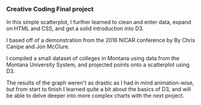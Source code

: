 
### Creative Coding Final project

In this simple scatterplot, I further learned to clean and enter data, expand on HTML and CSS, and get a solid introduction into D3.

I based off of a demonstration from the 2016 NICAR conference by By Chris Canipe and Jon McClure.

I compiled a small dataset of colleges in Montana using data from the Montana University System, and projected points onto a scatterplot using D3.

The results of the graph weren't as drastic as I had in mind animation-wise, but from start to finish I learned quite a bit about the basics of D3, and will be able to delve deeper into more complex charts with the next project.
